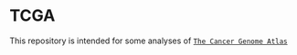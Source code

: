 # TCGA
This repository is intended for some analyses of [`The Cancer Genome Atlas`](https://portal.gdc.cancer.gov/)
